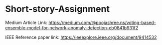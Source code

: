 # Short-story-Assignment

Medium Article Link: https://medium.com/@poojashree.ns/voting-based-ensemble-model-for-network-anomaly-detection-eb0841b931f2

IEEE Reference paper link: https://ieeexplore.ieee.org/document/9414532
